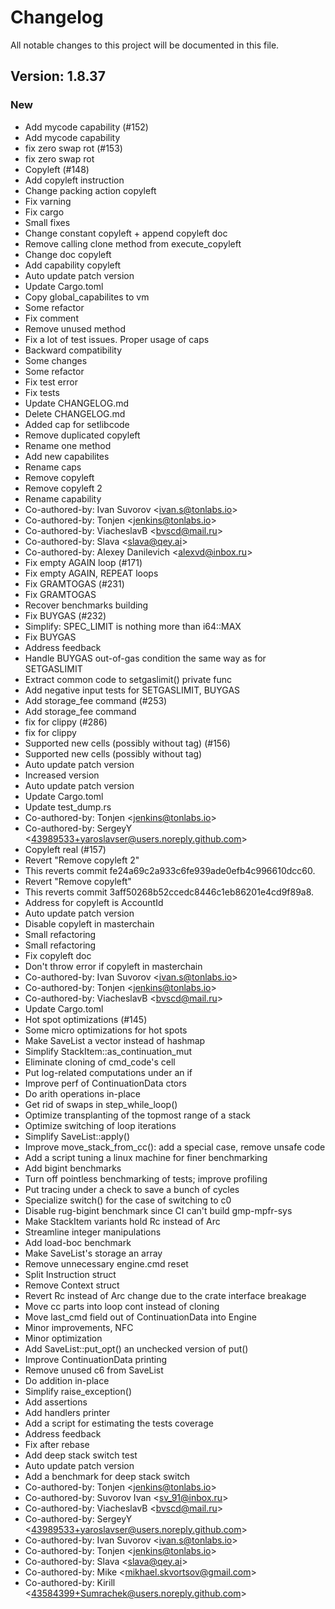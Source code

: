 # Changelog

All notable changes to this project will be documented in this file.

## Version: 1.8.37

### New
 - Add mycode capability (#152)
 - Add mycode capability
 - fix zero swap rot (#153)
 - fix zero swap rot
 - Copyleft (#148)
 - Add copyleft instruction
 - Change packing action copyleft
 - Fix varning
 - Fix cargo
 - Small fixes
 - Change constant copyleft + append copyleft doc
 - Remove calling clone method from execute_copyleft
 - Change doc copyleft
 - Add capability copyleft
 - Auto update patch version
 - Update Cargo.toml
 - Copy global_capabilites to vm
 - Some refactor
 - Fix comment
 - Remove unused method
 - Fix a lot of test issues. Proper usage of caps
 - Backward compatibility
 - Some changes
 - Some refactor
 - Fix test error
 - Fix tests
 - Update CHANGELOG.md
 - Delete CHANGELOG.md
 - Added cap for setlibcode
 - Remove duplicated copyleft
 - Rename one method
 - Add new capabilites
 - Rename caps
 - Remove copyleft
 - Remove copyleft 2
 - Rename capability
 - Co-authored-by: Ivan Suvorov &lt;ivan.s@tonlabs.io&gt;
 - Co-authored-by: Tonjen &lt;jenkins@tonlabs.io&gt;
 - Co-authored-by: ViacheslavB &lt;bvscd@mail.ru&gt;
 - Co-authored-by: Slava &lt;slava@qey.ai&gt;
 - Co-authored-by: Alexey Danilevich &lt;alexvd@inbox.ru&gt;
 - Fix empty AGAIN loop (#171)
 - Fix empty AGAIN, REPEAT loops
 - Fix GRAMTOGAS (#231)
 - Fix GRAMTOGAS
 - Recover benchmarks building
 - Fix BUYGAS (#232)
 - Simplify: SPEC_LIMIT is nothing more than i64::MAX
 - Fix BUYGAS
 - Address feedback
 - Handle BUYGAS out-of-gas condition the same way as for SETGASLIMIT
 - Extract common code to setgaslimit() private func
 - Add negative input tests for SETGASLIMIT, BUYGAS
 - Add storage_fee command (#253)
 - Add storage_fee command
 - fix for clippy (#286)
 - fix for clippy
 - Supported new cells (possibly without tag) (#156)
 - Supported new cells (possibly without tag)
 - Auto update patch version
 - Increased version
 - Auto update patch version
 - Update Cargo.toml
 - Update test_dump.rs
 - Co-authored-by: Tonjen &lt;jenkins@tonlabs.io&gt;
 - Co-authored-by: SergeyY &lt;43989533+yaroslavser@users.noreply.github.com&gt;
 - Copyleft real (#157)
 - Revert &quot;Remove copyleft 2&quot;
 - This reverts commit fe24a69c2a933c6fe939ade0efb4c996610dcc60.
 - Revert &quot;Remove copyleft&quot;
 - This reverts commit 3aff50268b52ccedc8446c1eb86201e4cd9f89a8.
 - Address for copyleft is AccountId
 - Auto update patch version
 - Disable copyleft in masterchain
 - Small refactoring
 - Small refactoring
 - Fix copyleft doc
 - Don&#x27;t throw error if copyleft in masterchain
 - Co-authored-by: Ivan Suvorov &lt;ivan.s@tonlabs.io&gt;
 - Co-authored-by: Tonjen &lt;jenkins@tonlabs.io&gt;
 - Co-authored-by: ViacheslavB &lt;bvscd@mail.ru&gt;
 - Update Cargo.toml
 - Hot spot optimizations (#145)
 - Some micro optimizations for hot spots
 - Make SaveList a vector instead of hashmap
 - Simplify StackItem::as_continuation_mut
 - Eliminate cloning of cmd_code&#x27;s cell
 - Put log-related computations under an if
 - Improve perf of ContinuationData ctors
 - Do arith operations in-place
 - Get rid of swaps in step_while_loop()
 - Optimize transplanting of the topmost range of a stack
 - Optimize switching of loop iterations
 - Simplify SaveList::apply()
 - Improve move_stack_from_cc(): add a special case, remove unsafe code
 - Add a script tuning a linux machine for finer benchmarking
 - Add bigint benchmarks
 - Turn off pointless benchmarking of tests; improve profiling
 - Put tracing under a check to save a bunch of cycles
 - Specialize switch() for the case of switching to c0
 - Disable rug-bigint benchmark since CI can&#x27;t build gmp-mpfr-sys
 - Make StackItem variants hold Rc instead of Arc
 - Streamline integer manipulations
 - Add load-boc benchmark
 - Make SaveList&#x27;s storage an array
 - Remove unnecessary engine.cmd reset
 - Split Instruction struct
 - Remove Context struct
 - Revert Rc instead of Arc change due to the crate interface breakage
 - Move cc parts into loop cont instead of cloning
 - Move last_cmd field out of ContinuationData into Engine
 - Minor improvements, NFC
 - Minor optimization
 - Add SaveList::put_opt() an unchecked version of put()
 - Improve ContinuationData printing
 - Remove unused c6 from SaveList
 - Do addition in-place
 - Simplify raise_exception()
 - Add assertions
 - Add handlers printer
 - Add a script for estimating the tests coverage
 - Address feedback
 - Fix after rebase
 - Add deep stack switch test
 - Auto update patch version
 - Add a benchmark for deep stack switch
 - Co-authored-by: Tonjen &lt;jenkins@tonlabs.io&gt;
 - Co-authored-by: Suvorov Ivan &lt;sv_91@inbox.ru&gt;
 - Co-authored-by: ViacheslavB &lt;bvscd@mail.ru&gt;
 - Co-authored-by: SergeyY &lt;43989533+yaroslavser@users.noreply.github.com&gt;
 - Co-authored-by: Ivan Suvorov &lt;ivan.s@tonlabs.io&gt;
 - Co-authored-by: Tonjen &lt;jenkins@tonlabs.io&gt;
 - Co-authored-by: Slava &lt;slava@qey.ai&gt;
 - Co-authored-by: Mike &lt;mikhael.skvortsov@gmail.com&gt;
 - Co-authored-by: Kirill &lt;43584399+Sumrachek@users.noreply.github.com&gt;



